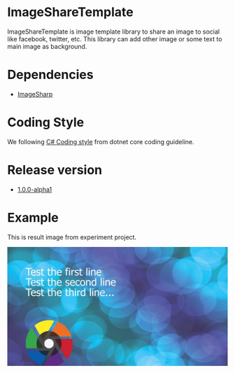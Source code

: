 # ImageShareTemplate
ImageShareTemplate is image template library to share an image to social like facebook, twitter, etc. This library can add other image or some text to main image as background.

# Dependencies
- [ImageSharp](https://github.com/SixLabors/ImageSharp) 

# Coding Style
We following [C# Coding style](https://github.com/dotnet/corefx/blob/master/Documentation/coding-guidelines/coding-style.md) from dotnet core coding guideline.

# Release version
- [1.0.0-alpha1](https://www.nuget.org/packages/ImageShareTemplate)

# Example
This is result image from experiment project.

![output](https://raw.githubusercontent.com/aixasz/ImageShareTemplate/develop/ImageShareTemplate.Experiment/output.jpeg)
